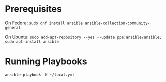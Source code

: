# Prerequisites

On Fedora:
`sudo dnf install ansible ansible-collection-community-general`

On Ubuntu:
`sudo add-apt-repository --yes --update ppa:ansible/ansible; sudo apt install ansible`

# Running Playbooks

`ansible-playbook -K ~/local.yml`
